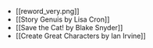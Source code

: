 - [[reword_very.png]]
- [[Story Genuis by Lisa Cron]]
- [[Save the Cat! by Blake Snyder]]
- [[Create Great Characters by Ian Irvine]]